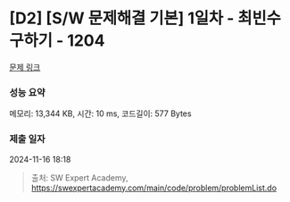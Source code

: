 # [D2] [S/W 문제해결 기본] 1일차 - 최빈수 구하기 - 1204 

[문제 링크](https://swexpertacademy.com/main/code/problem/problemDetail.do?contestProbId=AV13zo1KAAACFAYh) 

### 성능 요약

메모리: 13,344 KB, 시간: 10 ms, 코드길이: 577 Bytes

### 제출 일자

2024-11-16 18:18



> 출처: SW Expert Academy, https://swexpertacademy.com/main/code/problem/problemList.do